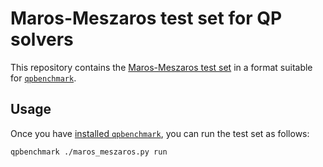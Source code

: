 # Maros-Meszaros test set for QP solvers

This repository contains the [Maros-Meszaros test set](https://www.cuter.rl.ac.uk/Problems/marmes.html) in a format suitable for [`qpbenchmark`](https://github.com/qpsolvers/qpbenchmark).

## Usage

Once you have [installed `qpbenchmark`](https://github.com/qpsolvers/qpbenchmark#installation), you can run the test set as follows:

```
qpbenchmark ./maros_meszaros.py run
```
